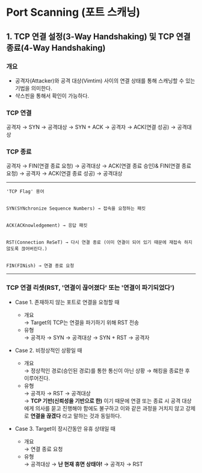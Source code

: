 # Port Scanning (포트 스캐닝)

## 1. TCP 연결 설정(3-Way Handshaking) 및 TCP 연결 종료(4-Way Handshaking)

### 개요

- 공격자(Attacker)와 공격 대상(Vimtim) 사이의 연결 상태를 통해 스캐닝할 수 있는 기법을 의미한다.
- 샥스핀을 통해서 확인이 가능하다.

### TCP 연결

공격자 → SYN → 공격대상 → SYN + ACK → 공격자 → ACK(연결 성공) → 공격대상

### TCP 종료

공격자 → FIN(연결 종료 요청) → 공격대상 → ACK(연결 종료 승인)& FIN(연결 종료 요청) → 공격자 → ACK(연결 종료 성공) → 공격대상

---

    'TCP Flag' 용어


    SYN(SYNchronize Sequence Numbers) → 접속을 요청하는 패킷


    ACK(ACKnowledgement) → 응답 패킷


    RST(Connection ReSeT) → 다시 연결 종료 (이미 연결이 되어 있기 때문에 재접속 하지 않도록 끊어버린다.)


    FIN(FINish) → 연결 종료 요청
---

### TCP 연결 리셋(RST, '연결이 끊어졌다' 또는 '연결이 파기되었다')

- Case 1. 존재하지 않는 포트로 연결을 요청할 때<br>
    - 개요<br>
    → Target의 TCP는 연결을 파기하기 위해 RST 전송<br>
    - 유형<br>
    → 공격자 → SYN → 공격대상 → SYN + RST → 공격자

- Case 2. 비정상적인 상황일 때
    - 개요<br>
    → 정상적인 경로(승인된 경로)를 통한 통신이 아닌 상황
    → 해킹을 종료한 후 이루어진다.<br>
    - 유형<br>
    → 공격자 → RST → 공격대상 <br>
    → **TCP 기반(신뢰성을 기반으로 한)** 이기 때문에 연결 또는 종료 시 공격 대상에게 의사를 묻고 진행해야 함에도 불구하고 이와 같은 과정을 거치지 않고 강제로 **연결을 끊겠다** 라고 말하는 것과 동일하다.
- Case 3. Target이 장시간동안 유휴 상태일 때
    - 개요<br>
    → 연결 종료 요청
    - 유형<br>
    → 공격대상 → **난 현재 휴면 상태야!** → 공격자 → RST
